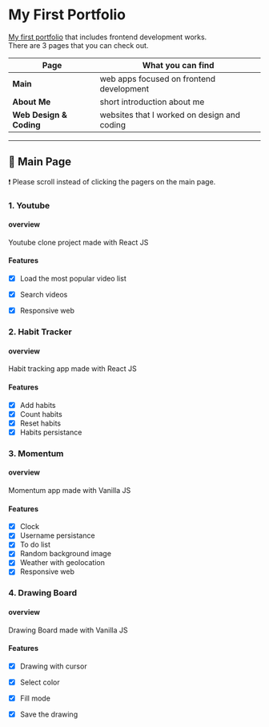 # My First Portfolio
[My first portfolio](https://jo-soyoung.github.io/my-first-portfolio/) that includes frontend development works.<br/>
There are 3 pages that you can check out.

|Page|What you can find|
|-- |--|
|**Main**|web apps focused on frontend development|
|**About Me**|short introduction about me|
|**Web Design & Coding**|websites that I worked on design and coding|


---

## :book: Main Page
:exclamation: Please scroll instead of clicking the pagers on the main page.

### 1. Youtube
#### overview
Youtube clone project made with React JS

#### Features
* [x] Load the most popular video list
* [x] Search videos
* [x] Responsive web


### 2. Habit Tracker
#### overview
Habit tracking app made with React JS

#### Features
* [x] Add habits
* [x] Count habits
* [x] Reset habits
* [x] Habits persistance

### 3. Momentum
#### overview
Momentum app made with Vanilla JS

#### Features
* [x] Clock
* [x] Username persistance
* [x] To do list
* [x] Random background image
* [x] Weather with geolocation
* [x] Responsive web

### 4. Drawing Board
#### overview
Drawing Board made with Vanilla JS

#### Features
* [x] Drawing with cursor
* [x] Select color
* [x] Fill mode
* [x] Save the drawing



